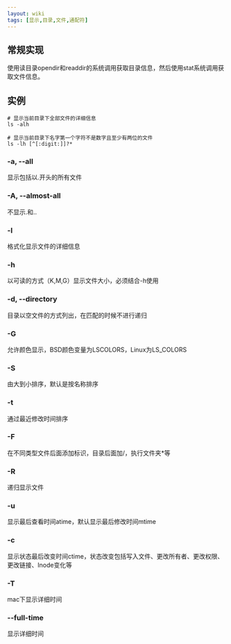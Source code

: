 ```yaml
---
layout: wiki
tags: [显示,目录,文件,通配符]
---
```


## 常规实现

使用读目录opendir和readdir的系统调用获取目录信息，然后使用stat系统调用获取文件信息。


## 实例

```
# 显示当前目录下全部文件的详细信息
ls -alh

# 显示当前目录下名字第一个字符不是数字且至少有两位的文件
ls -lh [^[:digit:]]?*
```


### -a, --all

显示包括以.开头的所有文件

### -A, --almost-all

不显示.和..

### -l

格式化显示文件的详细信息

### -h

以可读的方式（K,M,G）显示文件大小，必须结合-h使用

### -d, --directory

目录以空文件的方式列出，在匹配的时候不进行递归

### -G

允许颜色显示，BSD颜色变量为LSCOLORS，Linux为LS_COLORS

### -S

由大到小排序，默认是按名称排序

### -t

通过最近修改时间排序

### -F

在不同类型文件后面添加标识，目录后面加/，执行文件夹*等

### -R

递归显示文件

### -u

显示最后查看时间atime，默认显示最后修改时间mtime

### -c

显示状态最后改变时间ctime，状态改变包括写入文件、更改所有者、更改权限、更改链接、Inode变化等

### -T

mac下显示详细时间

### --full-time

显示详细时间
